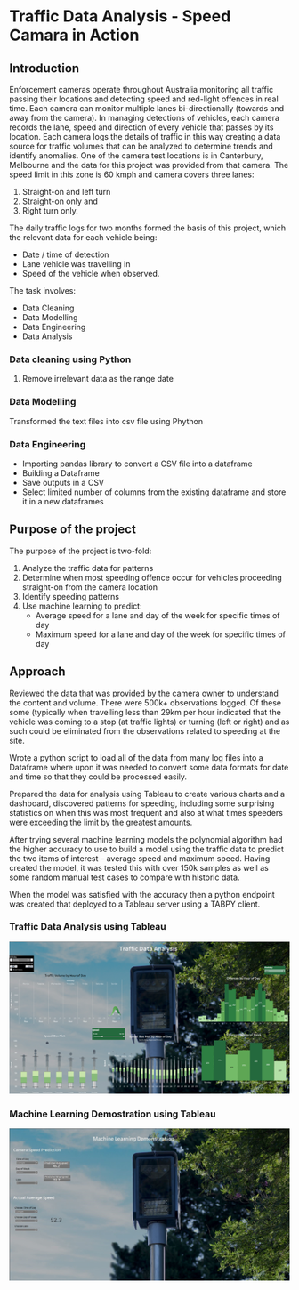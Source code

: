 # Traffic Data Analysis - Speed Camara in Action

## Introduction

Enforcement cameras operate throughout Australia monitoring all traffic passing their locations and detecting speed and red-light offences in real time. Each camera can monitor multiple lanes bi-directionally (towards and away from the camera). In managing detections of vehicles, each camera records the lane, speed and direction of every vehicle that passes by its location. Each camera logs the details of traffic in this way creating a data source for traffic volumes that can be analyzed to determine trends and identify anomalies.
One of the camera test locations is in Canterbury, Melbourne and the data for this project was provided from that camera. The speed limit in this zone is 60 kmph and camera covers three lanes:

1. Straight-on and left turn
2. Straight-on only and
3. Right turn only.

The daily traffic logs for two months formed the basis of this project, which the relevant data for each vehicle being:

- Date / time of detection
- Lane vehicle was travelling in
- Speed of the vehicle when observed.

The task involves:

- Data Cleaning
- Data Modelling
- Data Engineering
- Data Analysis

### Data cleaning using Python

1. Remove irrelevant data as the range date

### Data Modelling

Transformed the text files into csv file using Phython

### Data Engineering

- Importing pandas library to convert a CSV file into a dataframe
- Building a Dataframe
- Save outputs in a CSV
- Select limited number of columns from the existing dataframe and store it in a new dataframes

## Purpose of the project

The purpose of the project is two-fold:

1. Analyze the traffic data for patterns
2. Determine when most speeding offence occur for vehicles proceeding straight-on from the camera location
3. Identify speeding patterns
4. Use machine learning to predict:
   - Average speed for a lane and day of the week for specific times of day
   - Maximum speed for a lane and day of the week for specific times of day

## Approach

Reviewed the data that was provided by the camera owner to understand the content and volume. There were 500k+ observations logged. Of these some (typically when travelling less than 29km per hour indicated that the vehicle was coming to a stop (at traffic lights) or turning (left or right) and as such could be eliminated from the observations related to speeding at the site.

Wrote a python script to load all of the data from many log files into a Dataframe where upon it was needed to convert some data formats for date and time so that they could be processed easily.

Prepared the data for analysis using Tableau to create various charts and a dashboard, discovered patterns for speeding, including some surprising statistics on when this was most frequent and also at what times speeders were exceeding the limit by the greatest amounts.

After trying several machine learning models the polynomial algorithm had the higher accuracy to use to build a model using the traffic data to predict the two items of interest – average speed and maximum speed.
Having created the model, it was tested this with over 150k samples as well as some random manual test cases to compare with historic data.

When the model was satisfied with the accuracy then a python endpoint was created that deployed to a Tableau server using a TABPY client.

### Traffic Data Analysis using Tableau

![](https://github.com/malejandrasalgado/Speed-Camara-in-Action/blob/main/Images/Traffic%20Data%20Analysis.png)

### Machine Learning Demostration using Tableau

![](https://github.com/malejandrasalgado/Speed-Camara-in-Action/blob/main/Images/Machine%20Learning%20Demostration.JPG)
